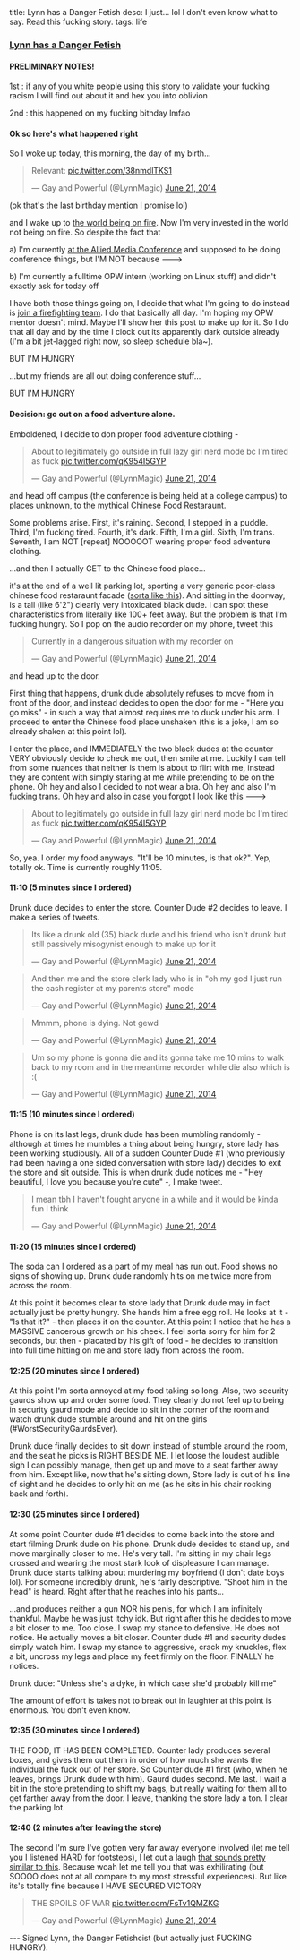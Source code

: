 <div class="metadata">
    <span>title: Lynn has a Danger Fetish</span>
    <span>desc: I just... lol I don't even know what to say. Read this fucking story.</span>
    <span>tags: life</span>
</div>

### [Lynn has a Danger Fetish](/post/lynnlovesdetroit)

#### PRELIMINARY NOTES!

1st : if any of you white people using this story to validate your fucking racism I will find out about it and hex you into oblivion

2nd : this happened on my fucking bithday lmfao

#### Ok so here's what happened right

So I woke up today, this morning, the day of my birth...

<blockquote class="twitter-tweet" lang="en"><p>Relevant: <a href="http://t.co/38nmdlTKS1">pic.twitter.com/38nmdlTKS1</a></p>&mdash; Gay and Powerful (@LynnMagic) <a href="https://twitter.com/LynnMagic/statuses/480198982052749313">June 21, 2014</a></blockquote>
<script async src="//platform.twitter.com/widgets.js" charset="utf-8"></script><readmore/>

(ok that's the last birthday mention I promise lol)

and I wake up to [the world being on fire](http://geekfeminism.wikia.com/wiki/Gittip_crisis). Now I'm very invested in the world not being on fire. So despite the fact that

a) I'm currently [at the Allied Media Conference](amc.alliedmedia.org) and supposed to be doing conference things, but I'M NOT because --->

b) I'm currently a fulltime OPW intern (working on Linux stuff) and didn't exactly ask for today off

I have both those things going on, I decide that what I'm going to do instead is [join a firefighting team](http://atunit.org/). I do that basically all day. I'm hoping my OPW mentor doesn't mind. Maybe I'll show her this post to make up for it. So I do that all day and by the time I clock out its apparently dark outside already (I'm a bit jet-lagged right now, so sleep schedule bla~).

BUT I'M HUNGRY

...but my friends are all out doing conference stuff...

BUT I'M HUNGRY

#### Decision: go out on a food adventure alone.

Emboldened, I decide to don proper food adventure clothing -

<blockquote class="twitter-tweet" lang="en"><p>About to legitimately go outside in full lazy girl nerd mode bc I&#39;m tired as fuck <a href="http://t.co/qK954I5GYP">pic.twitter.com/qK954I5GYP</a></p>&mdash; Gay and Powerful (@LynnMagic) <a href="https://twitter.com/LynnMagic/statuses/480178452826697728">June 21, 2014</a></blockquote>
<script async src="//platform.twitter.com/widgets.js" charset="utf-8"></script>

and head off campus (the conference is being held at a college campus) to places unknown, to the mythical Chinese Food Restaraunt.

Some problems arise. First, it's raining. Second, I stepped in a puddle. Third, I'm fucking tired. Fourth, it's dark. Fifth, I'm a girl. Sixth, I'm trans. Seventh, I am NOT [repeat] NOOOOOT wearing proper food adventure clothing.

...and then I actually GET to the Chinese food place...

it's at the end of a well lit parking lot, sporting a very generic poor-class chinese food restaraunt facade ([sorta like this](http://4.bp.blogspot.com/-tHGPz1_xNIQ/UR6N15htcRI/AAAAAAAABLc/3aoW5BIsK3w/s640/8990250.jpeg)). And sitting in the doorway, is a tall (like 6'2") clearly very intoxicated black dude. I can spot these characteristics from literally like 100+ feet away. But the problem is that I'm fucking hungry. So I pop on the audio recorder on my phone, tweet this

<blockquote class="twitter-tweet" lang="en"><p>Currently in a dangerous situation with my recorder on</p>&mdash; Gay and Powerful (@LynnMagic) <a href="https://twitter.com/LynnMagic/statuses/480184723025580032">June 21, 2014</a></blockquote>
<script async src="//platform.twitter.com/widgets.js" charset="utf-8"></script>

and head up to the door.

First thing that happens, drunk dude absolutely refuses to move from in front of the door, and instead decides to open the door for me - "Here you go miss" - in such a way that almost requires me to duck under his arm. I proceed to enter the Chinese food place unshaken (this is a joke, I am so already shaken at this point lol).

I enter the place, and IMMEDIATELY the two black dudes at the counter VERY obviously decide to check me out, then smile at me. Luckily I can tell from some nuances that neither is them is about to flirt with me, instead they are content with simply staring at me while pretending to be on the phone. Oh hey and also I decided to not wear a bra. Oh hey and also I'm fucking trans. Oh hey and also in case you forgot I look like this --->

<blockquote class="twitter-tweet" lang="en"><p>About to legitimately go outside in full lazy girl nerd mode bc I&#39;m tired as fuck <a href="http://t.co/qK954I5GYP">pic.twitter.com/qK954I5GYP</a></p>&mdash; Gay and Powerful (@LynnMagic) <a href="https://twitter.com/LynnMagic/statuses/480178452826697728">June 21, 2014</a></blockquote>
<script async src="//platform.twitter.com/widgets.js" charset="utf-8"></script>

So, yea. I order my food anyways. "It'll be 10 minutes, is that ok?". Yep, totally ok. Time is currently roughly 11:05.

#### 11:10 (5 minutes since I ordered)

Drunk dude decides to enter the store. Counter Dude #2 decides to leave. I make a series of tweets.

<blockquote class="twitter-tweet" data-conversation="none" lang="en"><p>Its like a drunk old (35) black dude and his friend who isn&#39;t drunk but still passively misogynist enough to make up for it</p>&mdash; Gay and Powerful (@LynnMagic) <a href="https://twitter.com/LynnMagic/statuses/480186280139956225">June 21, 2014</a></blockquote>
<script async src="//platform.twitter.com/widgets.js" charset="utf-8"></script>

<blockquote class="twitter-tweet" data-conversation="none" lang="en"><p>And then me and the store clerk lady who is in &quot;oh my god I just run the cash register at my parents store&quot; mode</p>&mdash; Gay and Powerful (@LynnMagic) <a href="https://twitter.com/LynnMagic/statuses/480186513217441792">June 21, 2014</a></blockquote>
<script async src="//platform.twitter.com/widgets.js" charset="utf-8"></script>

<blockquote class="twitter-tweet" lang="en"><p>Mmmm, phone is dying. Not gewd</p>&mdash; Gay and Powerful (@LynnMagic) <a href="https://twitter.com/LynnMagic/statuses/480186642422972416">June 21, 2014</a></blockquote>
<script async src="//platform.twitter.com/widgets.js" charset="utf-8"></script>

<blockquote class="twitter-tweet" lang="en"><p>Um so my phone is gonna die and its gonna take me 10 mins to walk back to my room and in the meantime recorder while die also which is :(</p>&mdash; Gay and Powerful (@LynnMagic) <a href="https://twitter.com/LynnMagic/statuses/480186941191630849">June 21, 2014</a></blockquote>
<script async src="//platform.twitter.com/widgets.js" charset="utf-8"></script>

#### 11:15 (10 minutes since I ordered)

Phone is on its last legs, drunk dude has been mumbling randomly - although at times he mumbles a thing about being hungry, store lady has been working studiously. All of a sudden Counter Dude #1 (who previously had been having a one sided conversation with store lady) decides to exit the store and sit outside. This is when drunk dude notices me - "Hey beautiful, I love you because you're cute" -, I make tweet.

<blockquote class="twitter-tweet" lang="en"><p>I mean tbh I haven&#39;t fought anyone in a while and it would be kinda fun I think</p>&mdash; Gay and Powerful (@LynnMagic) <a href="https://twitter.com/LynnMagic/statuses/480187616256487425">June 21, 2014</a></blockquote>
<script async src="//platform.twitter.com/widgets.js" charset="utf-8"></script>

#### 11:20 (15 minutes since I ordered)

The soda can I ordered as a part of my meal has run out. Food shows no signs of showing up. Drunk dude randomly hits on me twice more from across the room.

At this point it becomes clear to store lady that Drunk dude may in fact actually just be pretty hungry. She hands him a free egg roll. He looks at it - "Is that it?" - then places it on the counter. At this point I notice that he has a MASSIVE cancerous growth on his cheek. I feel sorta sorry for him for 2 seconds, but then - placated by his gift of food - he decides to transition into full time hitting on me and store lady from across the room.

#### 12:25 (20 minutes since I ordered)

At this point I'm sorta annoyed at my food taking so long. Also, two security gaurds show up and order some food. They clearly do not feel up to being in security gaurd mode and decide to sit in the corner of the room and watch drunk dude stumble around and hit on the girls (#WorstSecurityGaurdsEver).

Drunk dude finally decides to sit down instead of stumble around the room, and the seat he picks is RIGHT BESIDE ME. I let loose the loudest audible sigh I can possibly manage, then get up and move to a seat farther away from him. Except like, now that he's sitting down, Store lady is out of his line of sight and he decides to only hit on me (as he sits in his chair rocking back and forth).

#### 12:30 (25 minutes since I ordered)

At some point Counter dude #1 decides to come back into the store and start filming Drunk dude on his phone. Drunk dude decides to stand up, and move marginally closer to me. He's very tall. I'm sitting in my chair legs crossed and wearing the most stark look of displeasure I can manage. Drunk dude starts talking about murdering my boyfriend (I don't date boys lol). For someone incredibly drunk, he's fairly descriptive. "Shoot him in the head" is heard. Right after that he reaches into his pants...

...and produces neither a gun NOR his penis, for which I am infinitely thankful. Maybe he was just itchy idk. But right after this he decides to move a bit closer to me. Too close. I swap my stance to defensive. He does not notice. He actually moves a bit closer. Counter dude #1 and security dudes simply watch him. I swap my stance to aggressive, crack my knuckles, flex a bit, uncross my legs and place my feet firmly on the floor. FINALLY he notices.

Drunk dude: "Unless she's a dyke, in which case she'd probably kill me"

The amount of effort is takes not to break out in laughter at this point is enormous. You don't even know.

#### 12:35 (30 minutes since I ordered)

THE FOOD, IT HAS BEEN COMPLETED. Counter lady produces several boxes, and gives them out them in order of how much she wants the individual the fuck out of her store. So Counter dude #1 first (who, when he leaves, brings Drunk dude with him). Gaurd dudes second. Me last. I wait a bit in the store pretending to shift my bags, but really waiting for them all to get farther away from the door. I leave, thanking the store lady a ton. I clear the parking lot.

#### 12:40 (2 minutes after leaving the store)

The second I'm sure I've gotten very far away everyone involved (let me tell you I listened HARD for footsteps), I let out a laugh [that sounds pretty similar to this](https://www.youtube.com/watch?v=z3o8WHuOPEE&feature=kp). Because woah let me tell you that was exhilirating (but SOOOO does not at all compare to my most stressful experiences). But like its's totally fine because I HAVE SECURED VICTORY

<blockquote class="twitter-tweet" lang="en"><p>THE SPOILS OF WAR <a href="http://t.co/FsTv1QMZKG">pic.twitter.com/FsTv1QMZKG</a></p>&mdash; Gay and Powerful (@LynnMagic) <a href="https://twitter.com/LynnMagic/statuses/480196255583199232">June 21, 2014</a></blockquote>
<script async src="//platform.twitter.com/widgets.js" charset="utf-8"></script>

--- Signed Lynn, the Danger Fetishcist (but actually just FUCKING HUNGRY).
